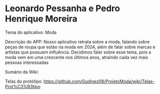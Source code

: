 # Leonardo Pessanha e Pedro Henrique Moreira

Tema do aplicativo: Moda

Descrição do APP: Nosso aplicativo retrata sobre a moda, falando sobre peças de roupa que estão na moda em 2024, além de falar sobre marcas e artistas que possuem influência. Decidimos falar sobre esse tema, pois a moda vem em uma crescente nos últimos anos, atraindo cada vez mais pessoas interessadas


Sumário da Wiki:

Telas do protótipo: https://github.com/Gudinez08/ProjetoModa/wiki/Telas-Prot%C3%B3tipo
